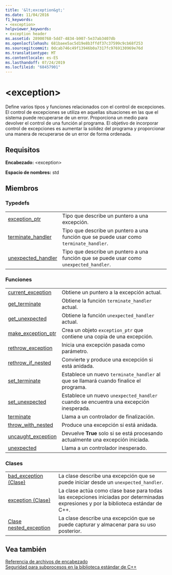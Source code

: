 ```yaml
---
title: '&lt;exception&gt;'
ms.date: 11/04/2016
f1_keywords:
- <exception>
helpviewer_keywords:
- exception header
ms.assetid: 28900768-5dd7-4834-b907-5e37ab3407db
ms.openlocfilehash: 681baee5ac5d19e8b3ffdf37c37599c9cb68f253
ms.sourcegitcommit: 0dcab746c49f13946b0a7317fc9769130969e76d
ms.translationtype: MT
ms.contentlocale: es-ES
ms.lasthandoff: 07/24/2019
ms.locfileid: "68457901"
---
```

# <a name="ltexceptiongt"></a>&lt;exception&gt;

Define varios tipos y funciones relacionados con el control de excepciones. El control de excepciones se utiliza en aquellas situaciones en las que el sistema puede recuperarse de un error. Proporciona un medio para devolver el control de una función al programa. El objetivo de incorporar control de excepciones es aumentar la solidez del programa y proporcionar una manera de recuperarse de un error de forma ordenada.

## <a name="requirements"></a>Requisitos

**Encabezado:** \<exception>

**Espacio de nombres:** std

## <a name="members"></a>Miembros

### <a name="typedefs"></a>Typedefs

|||
|-|-|
|[exception_ptr](../standard-library/exception-typedefs.md#exception_ptr)|Tipo que describe un puntero a una excepción.|
|[terminate_handler](../standard-library/exception-typedefs.md#terminate_handler)|Tipo que describe un puntero a una función que se puede usar como `terminate_handler`.|
|[unexpected_handler](../standard-library/exception-typedefs.md#unexpected_handler)|Tipo que describe un puntero a una función que se puede usar como `unexpected_handler`.|

### <a name="functions"></a>Funciones

|||
|-|-|
|[current_exception](../standard-library/exception-functions.md#current_exception)|Obtiene un puntero a la excepción actual.|
|[get_terminate](../standard-library/exception-functions.md#get_terminate)|Obtiene la función `terminate_handler` actual.|
|[get_unexpected](../standard-library/exception-functions.md#get_unexpected)|Obtiene la función `unexpected_handler` actual.|
|[make_exception_ptr](../standard-library/exception-functions.md#make_exception_ptr)|Crea un objeto `exception_ptr` que contiene una copia de una excepción.|
|[rethrow_exception](../standard-library/exception-functions.md#rethrow_exception)|Inicia una excepción pasada como parámetro.|
|[rethrow_if_nested](../standard-library/exception-functions.md#rethrow_if_nested)|Convierte y produce una excepción si está anidada.|
|[set_terminate](../standard-library/exception-functions.md#set_terminate)|Establece un nuevo `terminate_handler` al que se llamará cuando finalice el programa.|
|[set_unexpected](../standard-library/exception-functions.md#set_unexpected)|Establece un nuevo `unexpected_handler` cuando se encuentra una excepción inesperada.|
|[terminate](../standard-library/exception-functions.md#terminate)|Llama a un controlador de finalización.|
|[throw_with_nested](../standard-library/exception-functions.md#throw_with_nested)|Produce una excepción si está anidada.|
|[uncaught_exception](../standard-library/exception-functions.md#uncaught_exception)|Devuelve **True** solo si se está procesando actualmente una excepción iniciada.|
|[unexpected](../standard-library/exception-functions.md#unexpected)|Llama a un controlador inesperado.|

### <a name="classes"></a>Clases

|||
|-|-|
|[bad_exception (Clase)](../standard-library/bad-exception-class.md)|La clase describe una excepción que se puede iniciar desde un `unexpected_handler`.|
|[exception (Clase)](../standard-library/exception-class.md)|La clase actúa como clase base para todas las excepciones iniciadas por determinadas expresiones y por la biblioteca estándar de C++.|
|[Clase nested_exception](../standard-library/nested-exception-class.md)|La clase describe una excepción que se puede capturar y almacenar para su uso posterior.|

## <a name="see-also"></a>Vea también

[Referencia de archivos de encabezado](../standard-library/cpp-standard-library-header-files.md)\
[Seguridad para subprocesos en la biblioteca estándar de C++](../standard-library/thread-safety-in-the-cpp-standard-library.md)
